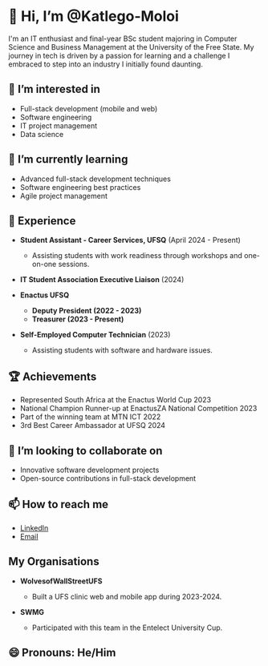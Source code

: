 # 👋 Hi, I’m @Katlego-Moloi

I'm an IT enthusiast and final-year BSc student majoring in Computer Science and Business Management at the University of the Free State. My journey in tech is driven by a passion for learning and a challenge I embraced to step into an industry I initially found daunting.

## 👀 I’m interested in
- Full-stack development (mobile and web)
- Software engineering
- IT project management
- Data science

## 🌱 I’m currently learning
- Advanced full-stack development techniques
- Software engineering best practices
- Agile project management

## 💼 Experience
- **Student Assistant - Career Services, UFSQ** (April 2024 - Present)
  - Assisting students with work readiness through workshops and one-on-one sessions.

- **IT Student Association Executive Liaison** (2024)

- **Enactus UFSQ**
  - **Deputy President (2022 - 2023)**
  - **Treasurer (2023 - Present)**

- **Self-Employed Computer Technician** (2023)
  - Assisting students with software and hardware issues.

## 🏆 Achievements
- Represented South Africa at the Enactus World Cup 2023
- National Champion Runner-up at EnactusZA National Competition 2023
- Part of the winning team at MTN ICT 2022
- 3rd Best Career Ambassador at UFSQ 2024

## 💞️ I’m looking to collaborate on
- Innovative software development projects
- Open-source contributions in full-stack development

## 📫 How to reach me
- [LinkedIn](https://www.linkedin.com/in/Tubatse-Katlego-Moloi)
- [Email](mailto:tubatse.kmoloi@gmail.com)

## My Organisations
- **WolvesofWallStreetUFS**
  - Built a UFS clinic web and mobile app during 2023-2024.
  
- **SWMG**
  - Participated with this team in the Entelect University Cup.

## 😄 Pronouns: He/Him
